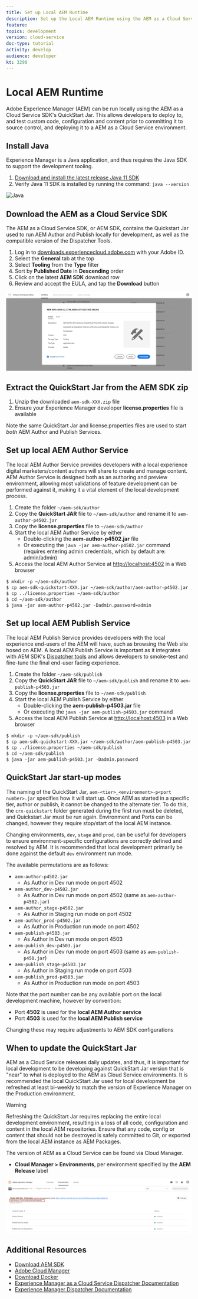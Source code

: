 ```yaml
---
title: Set up Local AEM Runtime
description: Set up the Local AEM Runtime using the AEM as a Cloud Service SDK's QuickStart Jar.
feature:
topics: development
version: cloud-service
doc-type: tutorial
activity: develop
audience: developer
kt: 3290
---
```


# Local AEM Runtime

Adobe Experience Manager (AEM) can be run locally using the AEM as a Cloud Service SDK's QuickStart Jar. This allows developers to deploy to, and test custom code, configuration and content prior to committing it to source control, and deploying it to a AEM as a Cloud Service environment.

## Install Java

Experience Manager is a Java application, and thus requires the Java SDK to support the development tooling.

1. [Download and install the latest release Java 11 SDK](https://www.oracle.com/technetwork/java/javase/downloads/jdk11-downloads-5066655.html)
1. Verify Java 11 SDK is installed by running the command: `java --version`

![Java](./assets/aem-project/java.png)

## Download the AEM as a Cloud Service SDK

The AEM as a Cloud Service SDK, or AEM SDK, contains the Quickstart Jar used to run AEM Author and Publish locally for development, as well as the compatible version of the Dispatcher Tools.

1. Log in to [downloads.experiencecloud.adobe.com](http://downloads.experiencecloud.adobe.com/) with your Adobe ID.
1. Select the __General__ tab at the top
1. Select __Tooling__ from the __Type__ filter
1. Sort by __Published Date__ in __Descending__ order
1. Click on the latest __AEM SDK__ download row
1. Review and accept the EULA, and tap the __Download__ button

![AEM as a Cloud Service SDK Download](./assets/aem-runtime/aem-sdk-download.png)

## Extract the QuickStart Jar from the AEM SDK zip

1. Unzip the downloaded `aem-sdk-XXX.zip` file
1. Ensure your Experience Manager developer __license.properties__ file is available

Note the same QuickStart Jar and license.properties files are used to start _both_ AEM Author and Publish Services.

## Set up local AEM Author Service

The local AEM Author Service provides developers with a local experience digital marketers/content authors will share to create and manage content.  AEM Author Service is designed both as an authoring and preview environment, allowing most validations of feature development can be performed against it, making it a vital element of the local development process.

1. Create the folder `~/aem-sdk/author`
1. Copy the __QuickStart JAR__ file to  `~/aem-sdk/author` and rename it to `aem-author-p4502.jar`
1. Copy the __license.properties__ file to  `~/aem-sdk/author`
1. Start the local AEM Author Service by either
   + Double-clicking the __aem-author-p4502.jar__ file
   + Or executing the `java -jar aem-author-p4502.jar` command (requires entering admin credentials, which by default are: admin/admin)
1. Access the local AEM Author Service at [http://localhost:4502](http://localhost:4502) in a Web browser

```
$ mkdir -p ~/aem-sdk/author
$ cp aem-sdk-quickstart-XXX.jar ~/aem-sdk/author/aem-author-p4502.jar
$ cp ../license.properties ~/aem-sdk/author
$ cd ~/aem-sdk/author
$ java -jar aem-author-p4502.jar -Dadmin.password=admin
```

## Set up local AEM Publish Service

The local AEM Publish Service provides developers with the local experience end-users of the AEM will have, such as browsing the Web site hosed on AEM. A local AEM Publish Service is important as it integrates with AEM SDK's [Dispatcher tools](./dispatcher-tools.html) and allows developers to smoke-test and fine-tune the final end-user facing experience.

1. Create the folder `~/aem-sdk/publish`
1. Copy the __QuickStart JAR__ file to  `~/aem-sdk/publish` and rename it to `aem-publish-p4503.jar`
1. Copy the __license.properties__ file to  `~/aem-sdk/publish`
1. Start the local AEM Publish Service by either
   + Double-clicking the __aem-publish-p4503.jar__ file
   + Or executing the `java -jar aem-publish-p4503.jar` command
1. Access the local AEM Publish Service at [http://localhost:4503](http://localhost:4503) in a Web browser

```
$ mkdir -p ~/aem-sdk/publish
$ cp aem-sdk-quickstart-XXX.jar ~/aem-sdk/author/aem-publish-p4503.jar
$ cp ../license.properties ~/aem-sdk/publish
$ cd ~/aem-sdk/publish
$ java -jar aem-publish-p4503.jar -Dadmin.password
```

## QuickStart Jar start-up modes

The naming of the QuickStart Jar, `aem-<tier>_<environment>-p<port number>.jar` specifies how it will start up. Once AEM as started in a specific tier, author or publish, it cannot be changed to the alternate tier. To do this, the `crx-quickstart` folder generated during the first run must be deleted, and Quickstart Jar must be run again. Environment and Ports can be changed, however they require stop/start of the local AEM instance.

Changing environments, `dev`, `stage` and `prod`, can be useful for developers to ensure environment-specific configurations are correctly defined and resolved by AEM. It is recommended that local development primarily be done against the default `dev` environment run mode.

The available permutations are as follows:

+ `aem-author-p4502.jar`
  + As Author in Dev run mode on port 4502
+ `aem-author_dev-p4502.jar`
  + As Author in Dev run mode on port 4502 (same as `aem-author-p4502.jar`)
+ `aem-author_stage-p4502.jar`
  + As Author in Staging run mode on port 4502
+ `aem-author_prod-p4502.jar`
  + As Author in Production run mode on port 4502
+ `aem-publish-p4503.jar`
  + As Author in Dev run mode on port 4503
+ `aem-publish_dev-p4503.jar`
  + As Author in Dev run mode on port 4503 (same as `aem-publish-p450.jar`)
+ `aem-publish_stage-p4503.jar`
  + As Author in Staging run mode on port 4503
+ `aem-publish_prod-p4503.jar`
  + As Author in Production run mode on port 4503

Note that the port number can be any available port on the local development machine, however by convention:

+ Port __4502__ is used for the __local AEM Author service__
+ Port __4503__ is used for the __local AEM Publish service__

Changing these may require adjustments to AEM SDK configurations

## When to update the QuickStart Jar

AEM as a Cloud Service releases daily updates, and thus, it is important for local development to be developing against QuickStart Jar version that is "near" to what is deployed to the AEM as Cloud Service environments. It is recommended the local QuickStart Jar used for local development be refreshed at least bi-weekly to match the version of Experience Manager on the Production environment.

>[!WARNING]
>
> Refreshing the QuickStart Jar requires replacing the entire local development environment, resulting in a loss of all code, configuration and content in the local AEM repositories. Ensure that any code, config or content that should not be destroyed is safely committed to Git, or exported from the local AEM instance as AEM Packages.

The version of AEM as a Cloud Service can be found via Cloud Manager.

+ __Cloud Manager > Environments__, per environment specified by the __AEM Release__ label

![Experience Manager Version](./assets/aem-runtime/aem-version.png)

## Additional Resources

+ [Download AEM SDK](http://downloads.experiencecloud.adobe.com/)
+ [Adobe Cloud Manager](https://my.cloudmanager.adobe.com/)
+ [Download Docker](https://www.docker.com/)
+ [Experience Manager as a Cloud Service Dispatcher Documentation](dispatcher-cloud.md)
+ [Experience Manager Dispatcher Documentation](https://docs.adobe.com/content/help/en/experience-manager-dispatcher/using/dispatcher.html)
